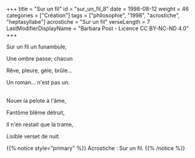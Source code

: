 +++
title = "Sur un fil"
id = "sur_un_fil_8"
date = 1998-08-12
weight = 46
categories = ["Création"]
tags = ["philosophie", "1998", "acrostiche", "heptasyllabe"]
acrostiche = "Sur un fil"
verseLength = 7
LastModifierDisplayName = "Barbara Post - Licence CC BY-NC-ND 4.0"
+++

Sur un fil un funambule,

Une ombre passe; chacun

Rêve, pleure, gèle, brûle...

Un roman... n'est pas un.

 \
Nouer la pelote à l'âme,

Fantôme blême détruit,

Il n'en restait que la trame,

Lisible verset de nuit.

{{% notice style="primary" %}}
Acrostiche : Sur un fil.
{{% /notice %}}
